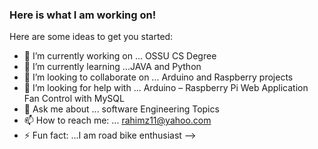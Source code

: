 ### Here is what I am working on!

Here are some ideas to get you started:

- 🔭 I’m currently working on ... OSSU CS Degree
- 🌱 I’m currently learning ...JAVA and Python
- 👯 I’m looking to collaborate on ... Arduino and Raspberry projects
- 🤔 I’m looking for help with ... Arduino – Raspberry Pi Web Application Fan Control with MySQL
- 💬 Ask me about ... software Engineering Topics
- 📫 How to reach me: ... rahimz11@yahoo.com
- ⚡ Fun fact: ...I am road bike enthusiast
-->
